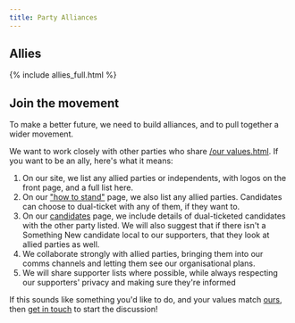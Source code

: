 ```yaml
---
title: Party Alliances
---
```


## Allies

{% include allies_full.html %}

## Join the movement

To make a better future, we need to build alliances, and to pull together a wider movement.

We want to work closely with other parties who share [/our values.html](/our_values.html). If you want to be an ally, here's what it means:

1. On our site, we list any allied parties or independents, with logos on the front page, and a full list here.
2. On our ["how to stand"](/standing_for_election.html) page, we also list any allied parties. Candidates can choose to dual-ticket with any of them, if they want to.
3. On our [candidates](/candidates.html) page, we include details of dual-ticketed candidates with the other party listed. We will also suggest that if there isn't a Something New candidate local to our supporters, that they look at allied parties as well.
4. We collaborate strongly with allied parties, bringing them into our comms channels and letting them see our organisational plans.
5. We will share supporter lists where possible, while always respecting our supporters' privacy and making sure they're informed

If this sounds like something you'd like to do, and your values match [ours](/our_values.html), then [get in touch](mailto:info@somethingnew.org.uk) to start the discussion!
